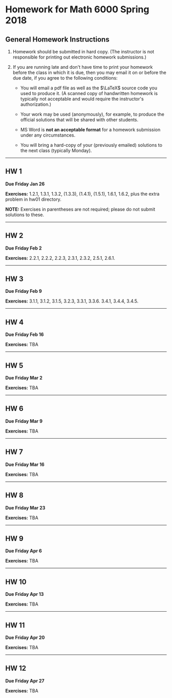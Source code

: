 # Homework for Math 6000 Spring 2018


## General Homework Instructions

1. Homework should be submitted in hard copy. (The instructor is not responsible for printing out electronic homework submissions.)

2. If you are running late and don't have time to print your homework before the class in which it is due, then you may email it on or before the due date, if you agree to the following conditions:

   + You will email a pdf file as well as the $\LaTeX$ source code you used to produce it. (A scanned copy of handwritten homework is typically not acceptable and would require the instructor's authorization.)

   + Your work may be used (anonymously), for example, to produce the official solutions that will be shared with other students.

   + MS Word is **not an acceptable format** for a homework submission under any circumstances.

   + You will bring a hard-copy of your (previously emailed) solutions to the next class (typically Monday).

---------

## HW 1
**Due Friday Jan 26**

**Exercises:** 1.2.1, 1.3.1, 1.3.2, (1.3.3), (1.4.1),
(1.5.1), 1.6.1, 1.6.2, plus the extra problem in hw01 directory.

**NOTE:** Exercises in parentheses are not required; please do not submit solutions to these.

---

## HW 2
**Due Friday Feb 2**

**Exercises:** 2.2.1, 2.2.2, 2.2.3, 2.3.1, 2.3.2, 2.5.1, 2.6.1.

---

## HW 3

**Due Friday Feb 9**

**Exercises:** 3.1.1, 3.1.2, 3.1.5, 3.2.3, 3.3.1, 3.3.6. 3.4.1, 3.4.4, 3.4.5.

---
 

## HW 4

**Due Friday Feb 16**

**Exercises:** TBA

---

## HW 5

**Due Friday Mar 2**

**Exercises:** TBA

---

## HW 6

**Due Friday Mar 9**

**Exercises:** TBA

---

## HW 7

**Due Friday Mar 16**

**Exercises:** TBA

---

## HW 8

**Due Friday Mar 23**

**Exercises:** TBA

---

## HW 9

**Due Friday Apr 6**

**Exercises:** TBA

---

## HW 10

**Due Friday Apr 13**

**Exercises:** TBA

---

## HW 11

**Due Friday Apr 20**

**Exercises:** TBA

---

## HW 12

**Due Friday Apr 27**

**Exercises:** TBA
